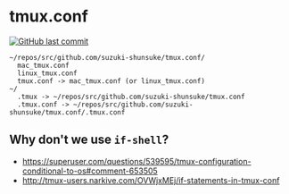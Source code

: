 # tmux.conf

[![GitHub last commit](https://img.shields.io/github/last-commit/suzuki-shunsuke/tmux.conf.svg)](https://github.com/suzuki-shunsuke/tmux.conf)

```
~/repos/src/github.com/suzuki-shunsuke/tmux.conf/
  mac_tmux.conf
  linux_tmux.conf
  tmux.conf -> mac_tmux.conf (or linux_tmux.conf)
~/
  .tmux -> ~/repos/src/github.com/suzuki-shunsuke/tmux.conf
  .tmux.conf -> ~/repos/src/github.com/suzuki-shunsuke/tmux.conf/.tmux.conf
```

## Why don't we use `if-shell`?

* https://superuser.com/questions/539595/tmux-configuration-conditional-to-os#comment-653505
* http://tmux-users.narkive.com/OVWjxMEj/if-statements-in-tmux-conf
